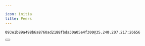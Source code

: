 ```yaml
---

icon: initia
title: Peers
---
```


<div class="code-block-wrapper">
  <pre><code>093e1b89a498b6a8760ad2188fbda30a05e4f300@35.240.207.217:26656</code></pre>
  <button class="copy-btn"><i class="fas fa-copy"></i></button>
</div>
